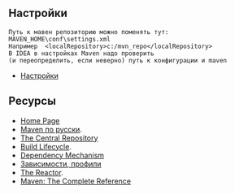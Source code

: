 ## Настройки

    Путь к мавен репозиторию можно поменять тут: MAVEN_HOME\conf\settings.xml
    Например  <localRepository>c:/mvn_repo</localRepository>
    В IDEA в настройках Maven надо проверить 
    (и переопределить, если неверно) путь к конфигурации и maven

- <a href="https://maven.apache.org/settings.html">Настройки</a>

## Ресурсы
- <a href="http://maven.apache.org/">Home Page</a>
- <a href="http://www.apache-maven.ru/">Maven по русски</a>.
- <a href="http://search.maven.org/#browse">The Central Repository</a>
- <a href="http://maven.apache.org/guides/introduction/introduction-to-the-lifecycle.html">Build Lifecycle</a>.
- <a href="http://maven.apache.org/guides/introduction/introduction-to-dependency-mechanism.html">Dependency Mechanism</a>
- <a href="http://www.ibm.com/developerworks/ru/library/j-5things13/">Зависимости, профили</a>
- <a href="http://maven.apache.org/guides/mini/guide-multiple-modules.html">The Reactor</a>.
- <a href="http://books.sonatype.com/mvnref-book/reference/index.html">Maven: The Complete Reference</a>
